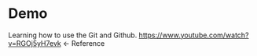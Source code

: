 # Demo 

Learning how to use the Git and Github. https://www.youtube.com/watch?v=RGOj5yH7evk <- Reference
